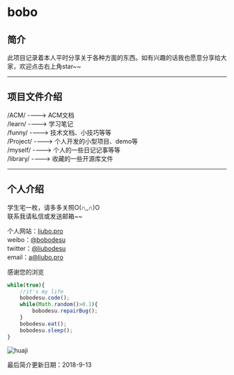 bobo
=====

## 简介

此项目记录着本人平时分享关于各种方面的东西。如有兴趣的话我也愿意分享给大家，欢迎点击右上角star~~  

---
## 项目文件介绍
 
/ACM/     ----> ACM文档  
/learn/   ----> 学习笔记  
/funny/   ----> 技术文档、小技巧等等  
/Project/ ----> 个人开发的小型项目、demo等  
/myself/  ----> 个人的一些日记记事等等  
/library/ ----> 收藏的一些开源库文件

---
## 个人介绍

学生宅一枚，请多多关照O(∩_∩)O  
联系我请私信或发送邮箱~~  


个人网站：[liubo.pro](https://liubo.pro)   
weibo：[@bobodesu](https://weibo.com/bobodesu)    
twitter：[@liubodesu](https://twitter.com/liubodesu)    
email：[a@liubo.pro](mailto:a@liubo.pro)
  

感谢您的浏览  
  

```js
while(true){
    //it's my life
    bobodesu.code();
    while(Math.random()>0.1){
        bobodesu.repairBug();
    }
    bobodesu.eat();
    bobodesu.sleep();
}
```


![huaji](https://www.fuhaodq.com/d/file/fuhaotuan/2017-02-26/b6a60560245bcd9c46e4c5790366b4b9.jpg "huaji")  
     
     
     
     
最后简介更新日期：2018-9-13